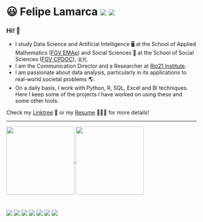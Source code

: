 # 😃 Felipe Lamarca <a href = "mailto:felipe.lamarca@hotmail.com" target="_blank"><img src="https://img.shields.io/badge/Microsoft_Outlook-0078D4?style=for-the-badge&logo=microsoft-outlook&logoColor=white" target="_blank"></a> <a href="https://www.linkedin.com/in/felipe-lamarca-893a541a1/" target="_blank"><img src="https://img.shields.io/badge/-LinkedIn-%230077B5?style=for-the-badge&logo=linkedin&logoColor=white" target="_blank"></a>

### Hi! 👋

- I study Data Science and Artificial Intelligence 🖥️ at the School of Applied Mathematics ([FGV EMAp](https://emap.fgv.br/)) and Social Sciences 🦉 at the School of Social Sciences ([FGV CPDOC](https://cpdoc.fgv.br/)), :brazil:.
- I am the Communication Director and a Researcher at [Rio21 Institute](https://rio21.org/).
- I am passionate about data analysis, particularly in its applications to real-world societal problems :earth_americas:.
- On a daily basis, I work with Python, R, SQL, Excel and BI techniques. Here I keep some of the projects I have worked on using these and some other tools.

Check my [Linktree](https://linktr.ee/felipe_lamarca) 🔗 or my [Resume](https://drive.google.com/file/d/1aX5t0YRDJhJa1XPqzSN7xi8YAMUpNyA1/view?usp=sharing) 👨🏻‍🎓 for more details!

---

<div>
  <a href="https://github.com/felipelmc">
  <img align="center" height="180em" src="https://github-readme-stats.vercel.app/api?username=felipelmc&show_icons=true&theme=github_dark&include_all_commits=true&count_private=true"/>
    <img align="center" height="180em" src="https://github-readme-stats.vercel.app/api/top-langs/?username=felipelmc&langs_count=8&hide=html,scss,css&theme=github_dark&hide_progress=true"/>
    </div>
 
 
 #
  
<div>
  <a target="_blank"><img src="https://img.shields.io/badge/Python-3776AB?style=for-the-badge&logo=python&logoColor=white" target="_blank"></a>
  <a target="_blank"><img src="https://img.shields.io/badge/R-276DC3?style=for-the-badge&logo=r&logoColor=white" target="_blank"></a>
  <a target="_blank"><img src="https://img.shields.io/badge/PostgreSQL-316192?style=for-the-badge&logo=postgresql&logoColor=white target="_blank"></a>
  <a target="_blank"><img src="https://img.shields.io/badge/MySQL-00000F?style=for-the-badge&logo=mysql&logoColor=white" target="_blank"></a>
  <a target="_blank"><img src="https://img.shields.io/badge/MongoDB-4EA94B?style=for-the-badge&logo=mongodb&logoColor=white" target="_blank"></a>
  <a target="_blank"><img src="https://img.shields.io/badge/Git-E34F26?style=for-the-badge&logo=git&logoColor=white" target="_blank"></a>
  <a target="_blank"><img src="https://img.shields.io/badge/Linux-E34F26?style=for-the-badge&logo=linux&logoColor=black" target="_blank"></a>
</div>


